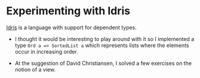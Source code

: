 # Experimenting with Idris

[Idris](https://www.idris-lang.org/) is a language with support for dependent types.  

* I thought it would be interesting to play around with it so I implemented a type `Ord a => SortedList a` which represents lists where the elements occur in increasing order.  

* At the suggestion of David Christiansen, I solved a few exercises on the notion of a view.
